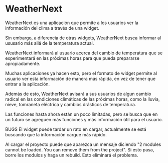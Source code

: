 # WeatherNext

WeatherNext es una aplicación que permite a los usuarios ver la información del clima a través de una widget.

Sin embargo, a diferencia de otras widgets, WeatherNext busca informar al ususario más allá de la temperatura actual.

WeatherNext informará al usuario acerca del cambio de temperatura que se experimentará en las próximas horas para que pueda prepararse apropiadamente.

Muchas aplicaciones ya hacen esto, pero el formato de widget permite al usuario ver esta información de manera más rápida, en vez de tener que entrar a la aplicación.

Además de esto, WeatherNext avisará a sus usuarios de algun cambio radical en las condiciones climáticas de las próximas horas, como la lluvia, nieve, tomraneta eléctrica y cambios drásticos de temperatura.

Las funciones hasta ahora están un poco limitadas, pero se busca que en un futuro se agreguen más funciones y más información útil para el usuario.

BUGS
El widget puede tardar un rato en cargar, actualmente se está buscando que la información cargue más rápido.

Al cargar el proyecto puede que aparezca un mensaje diciendo "2 modules cannot be loaded. You can remove them from the project". Si esto pasa, borre los modulos y haga un rebuild. Esto eliminará el problema.

